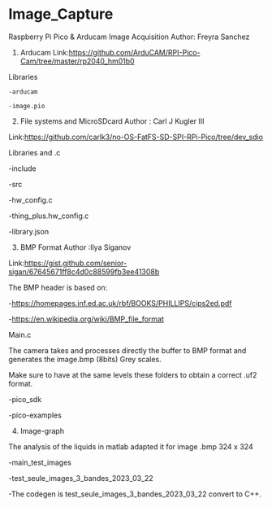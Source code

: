 # Image_Capture
Raspberry Pi Pico &amp; Arducam Image Acquisition
Author: Freyra Sanchez

1. Arducam
Link:https://github.com/ArduCAM/RPI-Pico-Cam/tree/master/rp2040_hm01b0

  Libraries
  
    -arducam
    
    -image.pio
    
2. File systems and MicroSDcard
Author : Carl J Kugler III

Link:https://github.com/carlk3/no-OS-FatFS-SD-SPI-RPi-Pico/tree/dev_sdio

  Libraries and .c
  
   -include
   
   -src
   
   -hw_config.c
   
   -thing_plus.hw_config.c
   
   -library.json
   
3. BMP Format
Author :Ilya Siganov

Link:https://gist.github.com/senior-sigan/67645671ff8c4d0c88599fb3ee41308b

The BMP header is based on:

-https://homepages.inf.ed.ac.uk/rbf/BOOKS/PHILLIPS/cips2ed.pdf

-https://en.wikipedia.org/wiki/BMP_file_format

Main.c

The camera takes and processes directly the buffer to BMP format and generates the image.bmp (8bits) Grey scales.

Make sure to have at the same levels these folders to obtain a correct .uf2 format.

-pico_sdk

-pico-examples

4. Image-graph

The analysis of the liquids in matlab adapted it for image .bmp 324 x 324

  -main_test_images
  
  -test_seule_images_3_bandes_2023_03_22
  
  -The codegen is test_seule_images_3_bandes_2023_03_22 convert to C++.
